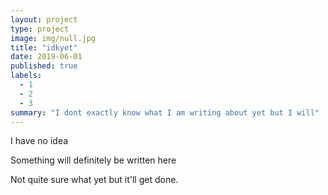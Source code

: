 ```yaml
---
layout: project
type: project
image: img/null.jpg
title: "idkyet"
date: 2019-06-01
published: true
labels:
  - 1
  - 2
  - 3
summary: "I dont exactly know what I am writing about yet but I will"
---
```


I have no idea

Something will definitely be written here

Not quite sure what yet but it'll get done.

